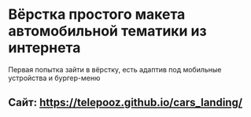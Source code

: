 # Вёрстка простого макета автомобильной тематики из интернета
Первая попытка зайти в вёрстку, есть адаптив под мобильные устройства и бургер-меню

## Сайт: https://telepooz.github.io/cars_landing/

